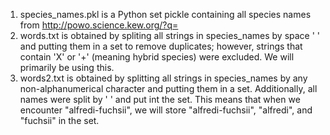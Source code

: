 1. species_names.pkl is a Python set pickle containing all species names from http://powo.science.kew.org/?q=
2. words.txt is obtained by spliting all strings in species_names by space ' ' and putting them in a set to remove duplicates; however, strings that contain 'X' or '+' (meaning hybrid species) were excluded. We will primarily be using this.
3. words2.txt is obtained by splitting all strings in species_names by any non-alphanumerical character and putting them in a set. Additionally, all names were split by ' ' and put int the set. This means that when we encounter "alfredi-fuchsii", we will store "alfredi-fuchsii", "alfredi", and "fuchsii" in the set.